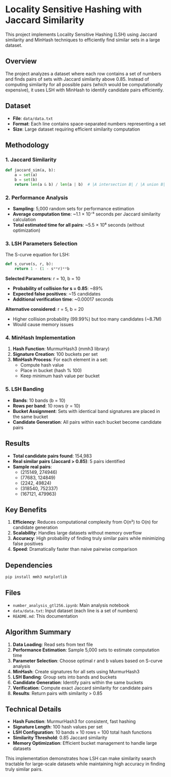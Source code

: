 # Locality Sensitive Hashing with Jaccard Similarity

This project implements Locality Sensitive Hashing (LSH) using Jaccard similarity and MinHash techniques to efficiently find similar sets in a large dataset.

## Overview

The project analyzes a dataset where each row contains a set of numbers and finds pairs of sets with Jaccard similarity above 0.85. Instead of computing similarity for all possible pairs (which would be computationally expensive), it uses LSH with MinHash to identify candidate pairs efficiently.

## Dataset

- **File**: `data/data.txt`
- **Format**: Each line contains space-separated numbers representing a set
- **Size**: Large dataset requiring efficient similarity computation

## Methodology

### 1. Jaccard Similarity
```python
def jaccard_sim(a, b):
    a = set(a)
    b = set(b)
    return len(a & b) / len(a | b)  # |A intersection B| / |A union B|
```

### 2. Performance Analysis
- **Sampling**: 5,000 random sets for performance estimation
- **Average computation time**: ~1.1 × 10⁻⁵ seconds per Jaccard similarity calculation
- **Total estimated time for all pairs**: ~5.5 × 10⁶ seconds (without optimization)

### 3. LSH Parameters Selection
The S-curve equation for LSH:
```python
def s_curve(s, r, b):
    return 1 - (1 - s**r)**b
```

**Selected Parameters**: r = 10, b = 10
- **Probability of collision for s = 0.85**: ~89%
- **Expected false positives**: ~15 candidates
- **Additional verification time**: ~0.00017 seconds

**Alternative considered**: r = 5, b = 20
- Higher collision probability (99.99%) but too many candidates (~8.7M)
- Would cause memory issues

### 4. MinHash Implementation
1. **Hash Function**: MurmurHash3 (mmh3 library)
2. **Signature Creation**: 100 buckets per set
3. **MinHash Process**: For each element in a set:
   - Compute hash value
   - Place in bucket (hash % 100)
   - Keep minimum hash value per bucket

### 5. LSH Banding
- **Bands**: 10 bands (b = 10)
- **Rows per band**: 10 rows (r = 10)
- **Bucket Assignment**: Sets with identical band signatures are placed in the same bucket
- **Candidate Generation**: All pairs within each bucket become candidate pairs

## Results

- **Total candidate pairs found**: 154,983
- **Real similar pairs (Jaccard > 0.85)**: 5 pairs identified
- **Sample real pairs**:
  - (215149, 274946)
  - (77683, 124849)
  - (2242, 49824)
  - (318540, 752337)
  - (167121, 479963)

## Key Benefits

1. **Efficiency**: Reduces computational complexity from O(n²) to O(n) for candidate generation
2. **Scalability**: Handles large datasets without memory overflow
3. **Accuracy**: High probability of finding truly similar pairs while minimizing false positives
4. **Speed**: Dramatically faster than naive pairwise comparison

## Dependencies

```bash
pip install mmh3 matplotlib
```

## Files

- `number_analysis_gtl256.ipynb`: Main analysis notebook
- `data/data.txt`: Input dataset (each line is a set of numbers)
- `README.md`: This documentation

## Algorithm Summary

1. **Data Loading**: Read sets from text file
2. **Performance Estimation**: Sample 5,000 sets to estimate computation time
3. **Parameter Selection**: Choose optimal r and b values based on S-curve analysis
4. **MinHash**: Create signatures for all sets using MurmurHash3
5. **LSH Banding**: Group sets into bands and buckets
6. **Candidate Generation**: Identify pairs within the same buckets
7. **Verification**: Compute exact Jaccard similarity for candidate pairs
8. **Results**: Return pairs with similarity > 0.85

## Technical Details

- **Hash Function**: MurmurHash3 for consistent, fast hashing
- **Signature Length**: 100 hash values per set
- **LSH Configuration**: 10 bands × 10 rows = 100 total hash functions
- **Similarity Threshold**: 0.85 Jaccard similarity
- **Memory Optimization**: Efficient bucket management to handle large datasets

This implementation demonstrates how LSH can make similarity search tractable for large-scale datasets while maintaining high accuracy in finding truly similar pairs.

